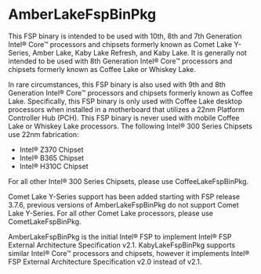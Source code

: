 # AmberLakeFspBinPkg
This FSP binary is intended to be used with 10th, 8th and 7th Generation Intel® Core™ processors and chipsets formerly known as Comet Lake Y-Series, Amber Lake, Kaby Lake Refresh, and Kaby Lake. It is generally not intended to be used with 8th Generation Intel® Core™ processors and chipsets formerly known as Coffee Lake or Whiskey Lake.

In rare circumstances, this FSP binary is also used with 9th and 8th Generation Intel® Core™ processors and chipsets formerly known as Coffee Lake. Specifically, this FSP binary is only used with Coffee Lake desktop processors when installed in a motherboard that utilizes a 22nm Platform Controller Hub (PCH). This FSP binary is never used with mobile Coffee Lake or Whiskey Lake processors. The following Intel® 300 Series Chipsets use 22nm fabrication:

* Intel® Z370 Chipset
* Intel® B365 Chipset
* Intel® H310C Chipset

For all other Intel® 300 Series Chipsets, please use CoffeeLakeFspBinPkg.

Comet Lake Y-Series support has been added starting with FSP release 3.7.6, previous versions of AmberLakeFspBinPkg do not support Comet Lake Y-Series. For all other Comet Lake processors, please use CometLakeFspBinPkg.

AmberLakeFspBinPkg is the initial Intel® FSP to implement Intel® FSP External Architecture Specification v2.1. KabyLakeFspBinPkg supports similar Intel® Core™ processors and chipsets, however it implements Intel® FSP External Architecture Specification v2.0 instead of v2.1.
